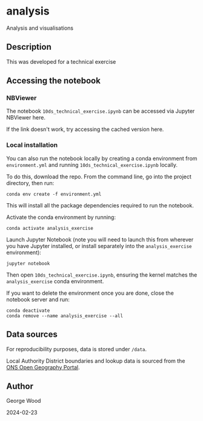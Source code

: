 # analysis

Analysis and visualisations 

## Description

This was developed for a technical exercise 

## Accessing the notebook

### NBViewer

The notebook ```10ds_technical_exercise.ipynb``` can be accessed via Jupyter NBViewer here.

If the link doesn't work, try accessing the cached version here.

### Local installation

You can also run the notebook locally by creating a conda environment from ```environment.yml``` and running ```10ds_technical_exercise.ipynb``` locally.

To do this, download the repo. From the command line, go into the project directory, then run:

```
conda env create -f environment.yml
```

This will install all the package dependencies required to run the notebook.

Activate the conda environment by running:

```
conda activate analysis_exercise
```

Launch Jupyter Notebook (note you will need to launch this from wherever you have Jupyter installed, or install separately into the ```analysis_exercise``` environment):

```
jupyter notebook
```

Then open ```10ds_technical_exercise.ipynb```, ensuring the kernel matches the ```analysis_exercise``` conda environment.

If you want to delete the environment once you are done, close the notebook server and run:

```
conda deactivate
conda remove --name analysis_exercise --all
```

## Data sources

For reproducibility purposes, data is stored under ```/data```.

Local Authority District boundaries and lookup data is sourced from the [ONS Open Geography Portal](https://geoportal.statistics.gov.uk/).

## Author

George Wood

2024-02-23
